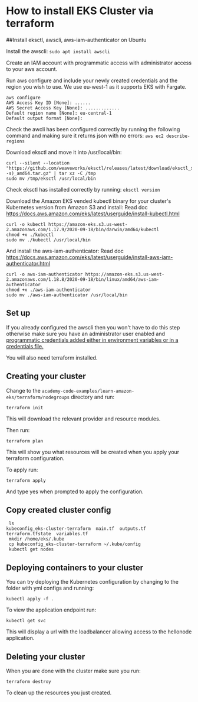 # How to install EKS Cluster via terraform
##Install eksctl, awscli, aws-iam-authenticator on Ubuntu

Install the awscli:
`sudo apt install awscli`

Create an IAM account with programmatic access with administrator access to your aws account.

Run aws configure and include your newly created credentials and the region you wish to use. We use eu-west-1 as it supports EKS with Fargate.
```
aws configure
AWS Access Key ID [None]: ......
AWS Secret Access Key [None]: .............
Default region name [None]: eu-central-1
Default output format [None]: 
```

Check the awcli has been configured correctly by running the following command and making sure it returns json with no errors:
`aws ec2 describe-regions`


Download eksctl and move it into /usr/local/bin:
```
curl --silent --location "https://github.com/weaveworks/eksctl/releases/latest/download/eksctl_$(uname -s)_amd64.tar.gz" | tar xz -C /tmp
sudo mv /tmp/eksctl /usr/local/bin
```

Check eksctl has installed correctly by running:
`eksctl version`

Download the Amazon EKS vended kubectl binary for your cluster's Kubernetes version from Amazon S3 and install:
Read doc https://docs.aws.amazon.com/eks/latest/userguide/install-kubectl.html
```
curl -o kubectl https://amazon-eks.s3.us-west-2.amazonaws.com/1.17.9/2020-09-18/bin/darwin/amd64/kubectl
chmod +x ./kubectl
sudo mv ./kubectl /usr/local/bin
```

And install the aws-iam-authenticator:
Read doc https://docs.aws.amazon.com/eks/latest/userguide/install-aws-iam-authenticator.html
```
curl -o aws-iam-authenticator https://amazon-eks.s3.us-west-2.amazonaws.com/1.18.8/2020-09-18/bin/linux/amd64/aws-iam-authenticator
chmod +x ./aws-iam-authenticator
sudo mv ./aws-iam-authenticator /usr/local/bin
```

## Set up

If you already configured the awscli then you won't have to do this step otherwise make sure you have an administrator user enabled and [programmatic credentials added either in environment variables or in a credentials file.](https://docs.aws.amazon.com/cli/latest/userguide/cli-configure-files.html)

You will also need terraform installed.

## Creating your cluster

Change to the `academy-code-examples/learn-amazon-eks/terraform/nodegroups` directory and run: 
```
terraform init
```
This will download the relevant provider and resource modules.

Then run:
```
terraform plan
```
This will show you what resources will be created when you apply your terraform configuration.

To apply run:
```
terraform apply
```
And type yes when prompted to apply the configuration.


## Copy created cluster config

```
 ls
kubeconfig_eks-cluster-terraform  main.tf  outputs.tf  terraform.tfstate  variables.tf
 mkdir /home/eks/.kube
 cp kubeconfig_eks-cluster-terraform ~/.kube/config
 kubectl get nodes
```

## Deploying containers to your cluster

You can try deploying the Kubernetes configuration by changing to the folder with yml configs and running:
```
kubectl apply -f .
```

To view the application endpoint run:
```
kubectl get svc
```

This will display a url with the loadbalancer allowing access to the hellonode application.

## Deleting your cluster

When you are done with the cluster make sure you run:
```
terraform destroy
```
To clean up the resources you just created.



